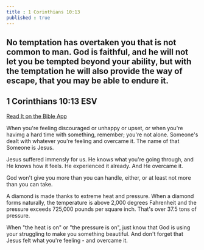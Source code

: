 ```yaml
---
title : 1 Corinthians 10:13
published : true
---
```

<h2>No temptation has overtaken you that is not common to man. God is faithful, and he will not let you be tempted beyond your ability, but with the temptation he will also provide the way of escape, that you may be able to endure it.</h2>
<h2>1 Corinthians 10:13 ESV</h2>
<a href = "https://bible.com/bible/59/1co.10.13.ESV">Read It on the Bible App </a>
<p>When you're feeling discouraged or unhappy or upset, or when you're havimg a hard time with something, remember; you're not alone. Someone's dealt with whatever you're feeling and overcame it. The name of that Someone is Jesus.</p>
<p>Jesus suffered immensly for us. He knows what you're going through, and He knows how it feels. He experienced it already. And He overcame it.</p>
<p>God won't give you more than you can handle, either, or at least not more than you can take.</p>
<p>A diamond is made thanks to extreme heat and pressure. When a diamond forms naturally, the temperature is above 2,000 degrees Fahrenheit and the pressure exceeds 725,000 pounds per square inch. That's over 37.5 tons of pressure.</p>
<p>When "the heat is on" or "the pressure is on", just know that God is using your struggling to make you something beautiful. And don't forget that Jesus felt what you're feeling - and overcame it.</p>
